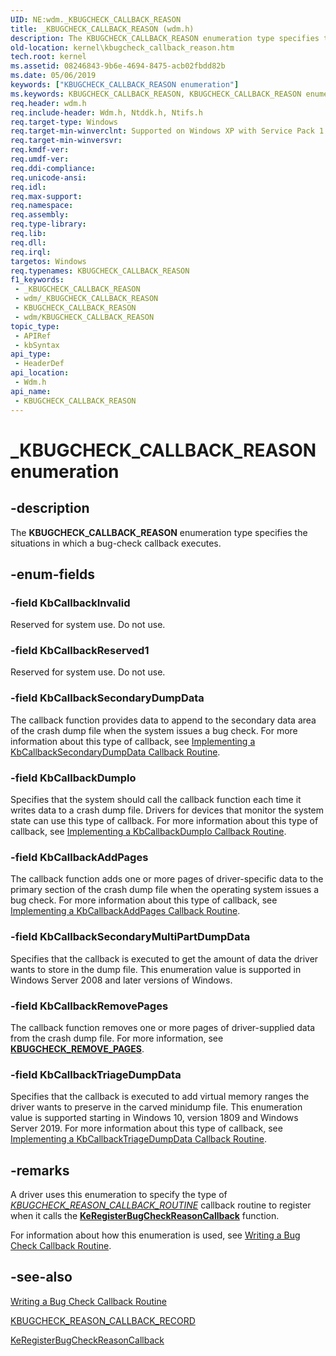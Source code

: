 ```yaml
---
UID: NE:wdm._KBUGCHECK_CALLBACK_REASON
title: _KBUGCHECK_CALLBACK_REASON (wdm.h)
description: The KBUGCHECK_CALLBACK_REASON enumeration type specifies the situations in which a bug-check callback executes.
old-location: kernel\kbugcheck_callback_reason.htm
tech.root: kernel
ms.assetid: 08246843-9b6e-4694-8475-acb02fbdd82b
ms.date: 05/06/2019
keywords: ["KBUGCHECK_CALLBACK_REASON enumeration"]
ms.keywords: KBUGCHECK_CALLBACK_REASON, KBUGCHECK_CALLBACK_REASON enumeration [Kernel-Mode Driver Architecture], KbCallbackAddPages, KbCallbackDumpIo, KbCallbackInvalid, KbCallbackReserved1, KbCallbackSecondaryDumpData, _KBUGCHECK_CALLBACK_REASON, kernel.kbugcheck_callback_reason, sysenum_e8373f57-7ba5-44ad-9ad9-4110710732ee.xml, wdm/KBUGCHECK_CALLBACK_REASON, wdm/KbCallbackAddPages, wdm/KbCallbackDumpIo, wdm/KbCallbackInvalid, wdm/KbCallbackReserved1, wdm/KbCallbackSecondaryDumpData
req.header: wdm.h
req.include-header: Wdm.h, Ntddk.h, Ntifs.h
req.target-type: Windows
req.target-min-winverclnt: Supported on Windows XP with Service Pack 1 (SP1), Windows Server 2003, and later versions of the Windows operating system.
req.target-min-winversvr: 
req.kmdf-ver: 
req.umdf-ver: 
req.ddi-compliance: 
req.unicode-ansi: 
req.idl: 
req.max-support: 
req.namespace: 
req.assembly: 
req.type-library: 
req.lib: 
req.dll: 
req.irql: 
targetos: Windows
req.typenames: KBUGCHECK_CALLBACK_REASON
f1_keywords:
 - _KBUGCHECK_CALLBACK_REASON
 - wdm/_KBUGCHECK_CALLBACK_REASON
 - KBUGCHECK_CALLBACK_REASON
 - wdm/KBUGCHECK_CALLBACK_REASON
topic_type:
 - APIRef
 - kbSyntax
api_type:
 - HeaderDef
api_location:
 - Wdm.h
api_name:
 - KBUGCHECK_CALLBACK_REASON
---
```


# _KBUGCHECK_CALLBACK_REASON enumeration


## -description

The <b>KBUGCHECK_CALLBACK_REASON</b> enumeration type specifies the situations in which a bug-check callback executes.

## -enum-fields

### -field KbCallbackInvalid

Reserved for system use. Do not use.

### -field KbCallbackReserved1

Reserved for system use. Do not use.

### -field KbCallbackSecondaryDumpData

The callback function provides data to append to the secondary data area of the crash dump file when the system issues a bug check. For more information about this type of callback, see <a href="https://docs.microsoft.com/windows-hardware/drivers/kernel/writing-a-bug-check-callback-routine#implementing-a-kbcallbacksecondarydumpdata-callback-routine">Implementing a KbCallbackSecondaryDumpData Callback Routine</a>.

### -field KbCallbackDumpIo

Specifies that the system should call the callback function each time it writes data to a crash dump file. Drivers for devices that monitor the system state can use this type of callback. For more information about this type of callback, see <a href="https://docs.microsoft.com/windows-hardware/drivers/kernel/writing-a-bug-check-callback-routine#implementing-a-kbcallbackdumpio-callback-routine">Implementing a KbCallbackDumpIo Callback Routine</a>.

### -field KbCallbackAddPages

The callback function adds one or more pages of driver-specific data to the primary section of the crash dump file when the operating system issues a bug check. For more information about this type of callback, see <a href="https://docs.microsoft.com/windows-hardware/drivers/kernel/writing-a-bug-check-callback-routine#implementing-a-kbcallbackaddpages-callback-routine">Implementing a KbCallbackAddPages Callback Routine</a>.

### -field KbCallbackSecondaryMultiPartDumpData

Specifies that the callback is executed to get the amount of data the driver wants to store in the dump file. This enumeration value is supported in Windows Server 2008 and later versions of Windows.

### -field KbCallbackRemovePages

The callback function removes one or more pages of driver-supplied data from the crash dump file. For more information, see <b><a href="https://docs.microsoft.com/windows-hardware/drivers/ddi/wdm/ns-wdm-_kbugcheck_remove_pages">KBUGCHECK_REMOVE_PAGES</a></b>.

### -field KbCallbackTriageDumpData

Specifies that the callback is executed to add virtual memory ranges the driver wants to preserve in the carved minidump file. This enumeration value is supported starting in Windows 10, version 1809 and Windows Server 2019. For more information about this type of callback, see <a href="https://docs.microsoft.com/windows-hardware/drivers/kernel/writing-a-bug-check-callback-routine#implementing-a-kbcallbacktriagedumpdata-callback-routine">Implementing a KbCallbackTriageDumpData Callback Routine</a>.

## -remarks

A driver uses this enumeration to specify the type of [*KBUGCHECK_REASON_CALLBACK_ROUTINE*](https://docs.microsoft.com/windows-hardware/drivers/ddi/wdm/nc-wdm-kbugcheck_reason_callback_routine) callback routine to register when it calls the [**KeRegisterBugCheckReasonCallback**](https://docs.microsoft.com/windows-hardware/drivers/ddi/wdm/nf-wdm-keregisterbugcheckreasoncallback) function.

For information about how this enumeration is used, see <a href="https://docs.microsoft.com/windows-hardware/drivers/kernel/writing-a-bug-check-callback-routine">Writing a Bug Check Callback Routine</a>.

## -see-also

<a href="https://docs.microsoft.com/windows-hardware/drivers/kernel/writing-a-bug-check-callback-routine">Writing a Bug Check Callback Routine</a>

<a href="https://docs.microsoft.com/windows-hardware/drivers/kernel/eprocess">KBUGCHECK_REASON_CALLBACK_RECORD</a>

<a href="https://docs.microsoft.com/windows-hardware/drivers/ddi/wdm/nf-wdm-keregisterbugcheckreasoncallback">KeRegisterBugCheckReasonCallback</a>

